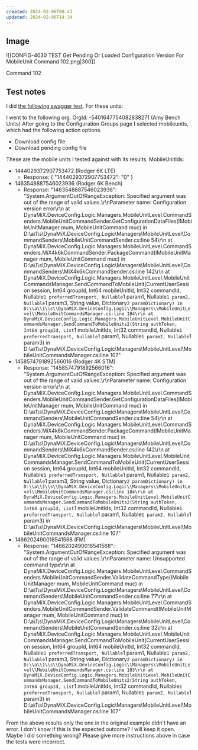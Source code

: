 ```yaml
---
created: 2024-02-06T08:43
updated: 2024-02-06T14:34
---
```

## Image

![[CONFIG-4030 TEST Get Pending Or Loaded Configuration Version For MobileUnit Command 102.png|300]]

Command 102

## Test notes

I did [the following swagger test](http://api.deviceconfig.int.development.domain.local/swagger/ui/index#!/MobileUnitCommands/MobileUnitCommands_SendCommandToMobileUnits2).
For these units:

I went to the following org. 
OrgId: -5401647754082838271 (Amy Bench Units)
After going to the Configuration Groups page I selected mobileunits, which had the following action options.
- Download config file
- Download pending config file

These are the mobile units I tested against with its results.
MobileUnitIds: 
- 1444029372907753472 (Rodger 6K LTE)
	- Response: { "1444029372907753472": "0" }
- 1463548887546023936 (Rodger 6K Bench)
	- Response: "1463548887546023936": "System.ArgumentOutOfRangeException: Specified argument was out of the range of valid values.\r\nParameter name: Configuration version error\r\n at DynaMiX.DeviceConfig.Logic.Managers.MobileUnitLevel.CommandSenders.MobileUnitCommandSender.GetConfigurationDataFiles(IMobileUnitManager mum, MobileUnitCommand muc) in D:\\a\\1\\s\\DynaMiX.DeviceConfig.Logic\\Managers\\MobileUnitLevel\\CommandSenders\\MobileUnitCommandSender.cs:line 54\r\n at DynaMiX.DeviceConfig.Logic.Managers.MobileUnitLevel.CommandSenders.MiX4k6kCommandSender.PackageCommand(IMobileUnitManager mum, MobileUnitCommand muc) in D:\\a\\1\\s\\DynaMiX.DeviceConfig.Logic\\Managers\\MobileUnitLevel\\CommandSenders\\MiX4k6kCommandSender.cs:line 142\r\n at DynaMiX.DeviceConfig.Logic.Managers.MobileUnitLevel.MobileUnitCommandsManager.SendCommandToMobileUnit(CurrentUserSession session, Int64 groupId, Int64 mobileUnitId, Int32 commandId, Nullable`1 preferredTransport, Nullable`1 param1, Nullable`1 param2, Nullable`1 param3, String value, Dictionary`2 paramDictionary) in D:\\a\\1\\s\\DynaMiX.DeviceConfig.Logic\\Managers\\MobileUnitLevel\\MobileUnitCommandsManager.cs:line 184\r\n at DynaMiX.DeviceConfig.Logic.Managers.MobileUnitLevel.MobileUnitCommandsManager.SendCommandToMobileUnits2(String authToken, Int64 groupId, List`1 mobileUnitIds, Int32 commandId, Nullable`1 preferredTransport, Nullable`1 param1, Nullable`1 param2, Nullable`1 param3) in D:\\a\\1\\s\\DynaMiX.DeviceConfig.Logic\\Managers\\MobileUnitLevel\\MobileUnitCommandsManager.cs:line 107"
- 1458574791892566016 (Rodger 4K STM)
	- Response: "1458574791892566016": "System.ArgumentOutOfRangeException: Specified argument was out of the range of valid values.\r\nParameter name: Configuration version error\r\n at DynaMiX.DeviceConfig.Logic.Managers.MobileUnitLevel.CommandSenders.MobileUnitCommandSender.GetConfigurationDataFiles(IMobileUnitManager mum, MobileUnitCommand muc) in D:\\a\\1\\s\\DynaMiX.DeviceConfig.Logic\\Managers\\MobileUnitLevel\\CommandSenders\\MobileUnitCommandSender.cs:line 54\r\n at DynaMiX.DeviceConfig.Logic.Managers.MobileUnitLevel.CommandSenders.MiX4k6kCommandSender.PackageCommand(IMobileUnitManager mum, MobileUnitCommand muc) in D:\\a\\1\\s\\DynaMiX.DeviceConfig.Logic\\Managers\\MobileUnitLevel\\CommandSenders\\MiX4k6kCommandSender.cs:line 142\r\n at DynaMiX.DeviceConfig.Logic.Managers.MobileUnitLevel.MobileUnitCommandsManager.SendCommandToMobileUnit(CurrentUserSession session, Int64 groupId, Int64 mobileUnitId, Int32 commandId, Nullable`1 preferredTransport, Nullable`1 param1, Nullable`1 param2, Nullable`1 param3, String value, Dictionary`2 paramDictionary) in D:\\a\\1\\s\\DynaMiX.DeviceConfig.Logic\\Managers\\MobileUnitLevel\\MobileUnitCommandsManager.cs:line 184\r\n at DynaMiX.DeviceConfig.Logic.Managers.MobileUnitLevel.MobileUnitCommandsManager.SendCommandToMobileUnits2(String authToken, Int64 groupId, List`1 mobileUnitIds, Int32 commandId, Nullable`1 preferredTransport, Nullable`1 param1, Nullable`1 param2, Nullable`1 param3) in D:\\a\\1\\s\\DynaMiX.DeviceConfig.Logic\\Managers\\MobileUnitLevel\\MobileUnitCommandsManager.cs:line 107"
- 1466202490018541568 (FM)
	- Response: "1466202490018541568": "System.ArgumentOutOfRangeException: Specified argument was out of the range of valid values.\r\nParameter name: Unsupported command type\r\n at DynaMiX.DeviceConfig.Logic.Managers.MobileUnitLevel.CommandSenders.MobileUnitCommandSender.ValidateCommandType(IMobileUnitManager mum, MobileUnitCommand muc) in D:\\a\\1\\s\\DynaMiX.DeviceConfig.Logic\\Managers\\MobileUnitLevel\\CommandSenders\\MobileUnitCommandSender.cs:line 77\r\n at DynaMiX.DeviceConfig.Logic.Managers.MobileUnitLevel.CommandSenders.MobileUnitCommandSender.ValidateCommand(IMobileUnitManager mum, MobileUnitCommand muc) in D:\\a\\1\\s\\DynaMiX.DeviceConfig.Logic\\Managers\\MobileUnitLevel\\CommandSenders\\MobileUnitCommandSender.cs:line 32\r\n at DynaMiX.DeviceConfig.Logic.Managers.MobileUnitLevel.MobileUnitCommandsManager.SendCommandToMobileUnit(CurrentUserSession session, Int64 groupId, Int64 mobileUnitId, Int32 commandId, Nullable`1 preferredTransport, Nullable`1 param1, Nullable`1 param2, Nullable`1 param3, String value, Dictionary`2 paramDictionary) in D:\\a\\1\\s\\DynaMiX.DeviceConfig.Logic\\Managers\\MobileUnitLevel\\MobileUnitCommandsManager.cs:line 183\r\n at DynaMiX.DeviceConfig.Logic.Managers.MobileUnitLevel.MobileUnitCommandsManager.SendCommandToMobileUnits2(String authToken, Int64 groupId, List`1 mobileUnitIds, Int32 commandId, Nullable`1 preferredTransport, Nullable`1 param1, Nullable`1 param2, Nullable`1 param3) in D:\\a\\1\\s\\DynaMiX.DeviceConfig.Logic\\Managers\\MobileUnitLevel\\MobileUnitCommandsManager.cs:line 107"

From the above results only the one in the original example didn't have an error.
I don't know if this is the expected outcome?
I will keep it open.
Maybe I did something wrong?
Please give more instructions above in case the tests were incorrect.
